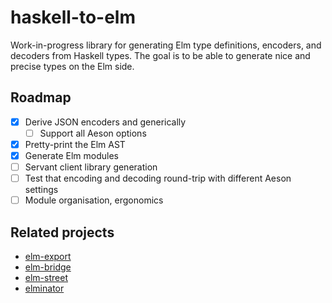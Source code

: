 # haskell-to-elm

Work-in-progress library for generating Elm type definitions, encoders, and
decoders from Haskell types. The goal is to be able to generate nice and
precise types on the Elm side.

## Roadmap

- [x] Derive JSON encoders and generically
  - [ ] Support all Aeson options
- [x] Pretty-print the Elm AST
- [x] Generate Elm modules
- [ ] Servant client library generation
- [ ] Test that encoding and decoding round-trip with different Aeson settings
- [ ] Module organisation, ergonomics

## Related projects

- [elm-export](http://hackage.haskell.org/package/elm-export)
- [elm-bridge](http://hackage.haskell.org/package/elm-bridge)
- [elm-street](http://hackage.haskell.org/package/elm-street)
- [elminator](https://github.com/sras/elminator)
